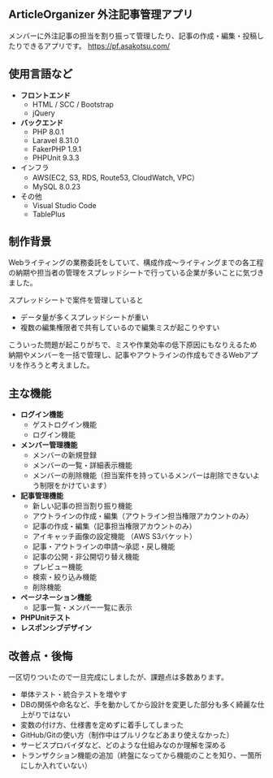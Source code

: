## ArticleOrganizer 外注記事管理アプリ
メンバーに外注記事の担当を割り振って管理したり、記事の作成・編集・投稿したりできるアプリです。
https://pf.asakotsu.com/

## 使用言語など
<ul>
 	<li><strong>フロントエンド</strong>
<ul>
 	<li>HTML / SCC / Bootstrap</li>
 	<li>jQuery</li>
</ul>
</li>
 	<li><strong>バックエンド</strong>
<ul>
 	<li>PHP 8.0.1</li>
 	<li>Laravel 8.31.0</li>
 	<li>FakerPHP 1.9.1</li>
 	<li>PHPUnit 9.3.3</li>
</ul>
</li>
 	<li>インフラ
<ul>
 	<li>AWS(EC2, S3, RDS, Route53, CloudWatch, VPC）</li>
 	<li>MySQL 8.0.23</li>
</ul>
</li>
 	<li>その他
<ul>
 	<li>Visual Studio Code</li>
 	<li>TablePlus</li>
</ul>
</li>
</ul>

## 制作背景
Webライティングの業務委託をしていて、構成作成〜ライティングまでの各工程の納期や担当者の管理をスプレッドシートで行っている企業が多いことに気づきました。

スプレッドシートで案件を管理していると

<ul>
    <li>データ量が多くスプレッドシートが重い</li>
    <li>複数の編集権限者で共有しているので編集ミスが起こりやすい</li>
</ul>

こういった問題が起こりがちで、ミスや作業効率の低下原因にもなりえるため
納期やメンバーを一括で管理し、記事やアウトラインの作成もできるWebアプリを作ろうと考えました。

## 主な機能
<ul>
 	<li><strong>ログイン機能</strong>
<ul>
 	<li>ゲストログイン機能</li>
 	<li>ログイン機能</li>
</ul>
</li>
 	<li><strong>メンバー管理機能</strong>
<ul>
 	<li>メンバーの新規登録</li>
 	<li>メンバーの一覧・詳細表示機能</li>
 	<li>メンバーの削除機能（担当案件を持っているメンバーは削除できないよう制限をかけています）</li>
</ul>
</li>
 	<li><strong>記事管理機能</strong>
<ul>
 	<li>新しい記事の担当割り振り機能</li>
 	<li>アウトラインの作成・編集（アウトライン担当権限アカウントのみ）</li>
 	<li>記事の作成・編集（記事担当権限アカウントのみ）</li>
 	<li>アイキャッチ画像の設定機能 （AWS S3バケット）</li>
 	<li>記事・アウトラインの申請〜承認・戻し機能</li>
 	<li>記事の公開・非公開切り替え機能</li>
 	<li>プレビュー機能</li>
 	<li>検索・絞り込み機能</li>
 	<li>削除機能</li>
</ul>
</li>
 	<li><strong>ページネーション機能</strong>
<ul>
 	<li>記事一覧・メンバー一覧に表示</li>
</ul>
</li>
 	<li><strong>PHPUnitテスト</strong></li>
 	<li><strong>レスポンシブデザイン</strong></li>
</ul>
<h2><strong>改善点・後悔</strong></h2>
一区切りついたので一旦完成にしましたが、課題点は多数あります。
<ul>
 	<li>単体テスト・統合テストを増やす</li>
 	<li>DBの関係や命名など、手を動かしてから設計を変更した部分も多く綺麗な仕上がりではない</li>
 	<li>変数の付け方、仕様書を定めずに着手してしまった</li>
 	<li>GitHub/Gitの使い方（制作中はプルリクなどあまり使えなかった）</li>
 	<li>サービスプロバイダなど、どのような仕組みなのか理解を深める</li>
 	<li>トランザクション機能の追加（終盤になってから機能のことを知り、一箇所にしか入れていない）</li>
</ul>